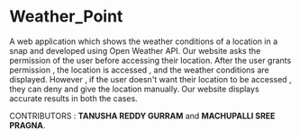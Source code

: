 # Weather_Point
A web application which shows the weather conditions of a location in a snap and developed using Open Weather API.
Our website asks the permission of the user before accessing their location.
After the user grants permission , the location is accessed , and the weather conditions are displayed.
However , if the user doesn't want their location to be accessed , they can deny and give the location manually.
Our website displays accurate results in both the cases.


CONTRIBUTORS : **TANUSHA REDDY GURRAM** and **MACHUPALLI SREE PRAGNA**.
